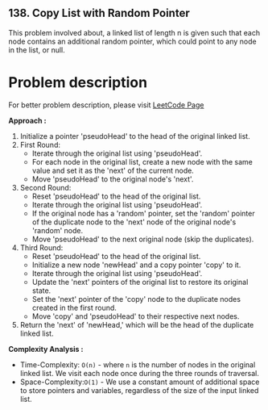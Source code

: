 ## 138. Copy List with Random Pointer

This problem involved about, a linked list of length n is given such that each node contains an additional random pointer, which could point to any node in the list, or null.

# Problem description

For better problem description, please visit [LeetCode Page](https://leetcode.com/problems/copy-list-with-random-pointer/description/)

**Approach :**<br/>

1. Initialize a pointer 'pseudoHead' to the head of the original linked list.
2. First Round:
    - Iterate through the original list using 'pseudoHead'.
    - For each node in the original list, create a new node with the same value and set it as the 'next' of the current node.
    - Move 'pseudoHead' to the original node's 'next'.
3. Second Round:
    - Reset 'pseudoHead' to the head of the original list.
    - Iterate through the original list using 'pseudoHead'.
    - If the original node has a 'random' pointer, set the 'random' pointer of the duplicate node to the 'next' node of the original node's 'random' node.
    - Move 'pseudoHead' to the next original node (skip the duplicates).
4. Third Round:
    - Reset 'pseudoHead' to the head of the original list.
    - Initialize a new node 'newHead' and a copy pointer 'copy' to it.
    - Iterate through the original list using 'pseudoHead'.
    - Update the 'next' pointers of the original list to restore its original state.
    - Set the 'next' pointer of the 'copy' node to the duplicate nodes created in the first round.
    - Move 'copy' and 'pseudoHead' to their respective next nodes.
5. Return the 'next' of 'newHead,' which will be the head of the duplicate linked list.

**Complexity Analysis :**<br/>

-   Time-Complexity: `O(n)` - where `n` is the number of nodes in the original linked list. We visit each node once during the three rounds of traversal.
-   Space-Complexity:`O(1)` - We use a constant amount of additional space to store pointers and variables, regardless of the size of the input linked list.
